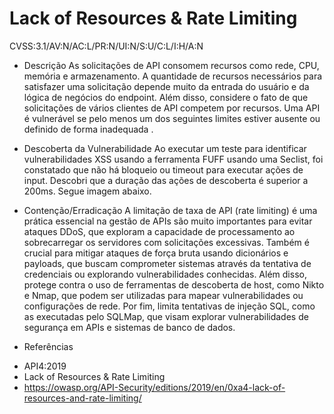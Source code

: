# Lack of Resources & Rate Limiting

CVSS:3.1/AV:N/AC:L/PR:N/UI:N/S:U/C:L/I:H/A:N

* Descrição
As solicitações de API consomem recursos como rede, CPU, memória e armazenamento. A quantidade de
recursos necessários para satisfazer uma solicitação depende muito da entrada do usuário e da lógica de
negócios do endpoint. Além disso, considere o fato de que solicitações de vários clientes de API competem por
recursos. Uma API é vulnerável se pelo menos um dos seguintes limites estiver ausente ou definido de forma
inadequada .

* Descoberta da Vulnerabilidade
Ao executar um teste para identificar vulnerabilidades XSS usando a ferramenta FUFF usando uma Seclist, foi
constatado que não há bloqueio ou timeout para executar ações de input. Descobri que a duração das ações de
descoberta é superior a 200ms. Segue imagem abaixo.

* Contenção/Erradicação
A limitação de taxa de API (rate limiting) é uma prática essencial na gestão de APIs são muito importantes para
evitar ataques DDoS, que exploram a capacidade de processamento ao sobrecarregar os servidores com
solicitações excessivas. Também é crucial para mitigar ataques de força bruta usando dicionários e payloads, que
buscam comprometer sistemas através da tentativa de credenciais ou explorando vulnerabilidades conhecidas.
Além disso, protege contra o uso de ferramentas de descoberta de host, como Nikto e Nmap, que podem ser
utilizadas para mapear vulnerabilidades ou configurações de rede.
Por fim, limita tentativas de injeção SQL, como as executadas pelo SQLMap, que visam explorar vulnerabilidades
de segurança em APIs e sistemas de banco de dados.

* Referências
- API4:2019
- Lack of Resources & Rate Limiting
- https://owasp.org/API-Security/editions/2019/en/0xa4-lack-of-resources-and-rate-limiting/